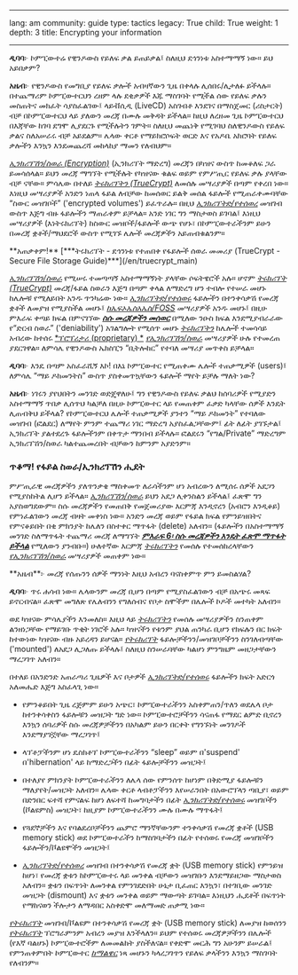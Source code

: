 

---

lang: am
community: guide
type: tactics
legacy: True
child: True
weight: 1
depth: 3
title: Encrypting your information

---

<div class="background" markdown="1">

**ዲባባ**፦ ኮምፒውተሬ የዊንዶውስ የይለፍ ቃል ይጠይቃል፤ ስለዚህ ደኅንነቱ አስተማማኝ ነው። ይህ አይበቃም?

**አዜብ**፦ የዊንዶውስ የመግቢያ የይለፍ ቃሎች አብዛኛውን ጊዜ በቀላሉ ሊሰበሩ/ሊታለፉ ይችላሉ። በተጨማሪም ኮምፒውተርህን ረዘም ላሉ ደቂቃዎች እጁ ማስገባት የሚችል ሰው የይለፍ ቃሉን መስጠትና መክፈት ሳያስፈልገው፤ ላይቭሲዲ (LiveCD) አስገብቶ እንደገና በማስጀመር (ሪስታርት) ብቻ በኮምፒውተርህ ላይ ያለውን መረጃ በሙሉ መቅዳት ይችላል። ከዚህ ለረዘመ ጊዜ ኮምፒውተርህ በእጃቸው ከገባ ደግሞ ሊያደርጉ የሚችሉትን ገምት። ስለዚህ መጨነቅ የሚገባህ ስለዊንዶውስ የይለፍ ቃልና ስለአሠራሩ ብቻ አይደልም። ሌላው ቀርቶ የማይክሮሶፍት ወርድ እና የአዶቤ አክሮባት የይለፍ ቃሎችን እንኳን እንደመጨረሻ መከላከያ ማመን የለብህም።

</div>

[*ኢንክሪፕሽን/ስወራ (Encryption)*](/am/glossary#Encryption)  (ኢንክሪፕት ማድረግ) መረጃን በካዝና ውስጥ ከመቆለፍ ጋራ ይመሳሰላል። ይህን መረጃ ማግኘት የሚችሉት የካዝናው ቁልፍ ወይም የምሥጢር የይለፍ ቃሉ ያላቸው ብቻ ናቸው። ምሳሌው በተለይ  [*ትሩክሪፕትን (TrueCrypt)*](/am/glossary#TrueCrypt) ለመሰሉ መሣሪያዎች በጣም የቀረበ ነው። እነዚህ መሣሪያዎች አንድን ነጠላ ፋይል ለብቻው ከመሰወር ይልቅ መሰል ፋይሎች የሚጠራቀሙባቸው “ስውር መዝገቦች” ('encrypted volumes') ይፈጥራሉ። በዚህ  [*ኢንክሪፕትድ/የተሰወረ*](/am/glossary#Encryption)  መዝገብ ውስጥ እጅግ ብዙ ፋይሎችን ማጠራቀም ይቻላል። አንድ ነገር ግን ማስታወስ ይገባል፤ እነዚህ መሣሪያዎች (እነትሩክሪፕት) ከስውር መዝቦች/ፋይሎች ውጭ የሆኑ፣ በኮምፒውተራችንም ይሁን በመረጃ  ቋቶች/ማህደሮች ውስጥ የሚገኙ ሌሎች መረጃዎችን አይጠብቁልንም።   


<div class="getstarted" markdown="1">
**አጠቃቀም!** [***ትሩክሪፕት - ደኅንነቱ የተጠበቀ የፋይሎች ሰወራ መመሪያ (TrueCrypt  - Secure File Storage Guide)***](/en/truecrypt_main)
</div>


*[ኢንክሪፕሽን/ስወራ](/am/glossary#Encryption)* የሚሠሩ ተመጣጣኝ አስተማማኝነት ያላቸው ሶፍትዌሮች አሉ። ሆኖም [*ትሩክሪፕት (TrueCrypt)*](/am/glossary#TrueCrypt) መረጃ/ፋይል ስወራን እጅግ በጣም ቀላል ለማድረግ ሆን ተብሎ የተሠራ መሆኑ ከሌሎቹ የሚለይበት አንዱ ጥንካሬው ነው። *[ኢንክሪፕትድ/የተሰወሩ](/am/glossary#Encryption)* ፋይሎችን በተንቀሳቃሽ የመረጃ ቋቶች ለመያዝ የሚያስችል መሆኑ፤ [*ከኤፍኦኤስአኤስ/FOSS*](/en/glossary#FOSS) መሣሪያዎች አንዱ መሆኑ፤ በዚሁ ምእራፍ ቀጣይ ክፍል በምናገኘው [***ስሱ መረጃዎችን መሰወር***](/am/chapter_4_2) በሚለው ንዑስ ክፍል እንደሚያብራራው የ“ድርብ ስወራ” ('deniability') አገልግሎት የሚሰጥ መሆኑ [*ትሩክሪፕትን*](/am/glossary#TrueCrypt) ከሌሎች ተመሳሳይ አብረው ከተሰሩ [*ፕሮፕሪታሪ (proprietary) *](/am/glossary#Proprietary_software) [*የኢንክሪፕሽን/ስወራ*](/am/glossary#Encryption) መሣሪያዎች  ሁሉ የተመረጠ ያደርገዋል። ለምሳሌ የዊንዶውስ ኤክስፒን “ቢትሎከር” የተባለ መሣሪያ መጥቀስ ይቻላል።



<div class="background" markdown="1">

**ዲባባ**፦ እንዴ በጣም አስፈራሺኝ እኮ! በእኔ ኮምፒውተር የሚጠቀሙ ሌሎች ተጠቃሚዎች (users)፤ ለምሳሌ “ማይ ዶክመንትስ” ውስጥ ያስቀመጥኳቸውን ፋይሎች ማየት ይቻሉ ማለት ነው? 

**አዜብ**፦ ነገሩን ያየህበትን መንገድ ወድጄዋለሁ፤ ግን የዊንዶውስ የይለፍ ቃልህ ከሰባሪዎች የሚያድን አስተማማኝ ጥበቃ ሊሰጥህ ካልቻለ በዚሁ ኮምፒውተር ላይ የመጠቀም ፈቃድ ካላቸው ሰዎች እንዴት ሊጠብቅህ ይችላል? የኮምፒውተርህ ሌሎች ተጠቃሚዎች ያንተን “ማይ ዶክመንት” የተባለው መዝገብ (ፎልደር) ለማየት ምንም ተጨማሪ ነገር ማድረግ አያስፈልጋቸውም፤ ፊት ለፊት ያገኙታል፤ ኢንክሪፕት ያልተደረጉ ፋይሎችንም በቀጥታ ማንበብ ይችላሉ። ፎልደሩን “የግል/Private”  ማድረግም ኢንክሪፕሽን/ስወራ ካልተጨመረበት ብቻውን ከምንም አያድንም።

</div>



### ጥቆማ! የፋይል ስወራ/ኢንክሪፕሽን ሒደት ###

ምሥጢራዊ መረጃዎችን ያለጥንቃቄ ማስቀመጥ ለራሳችንም ሆነ አብረውን ለሚሰሩ ሰዎች አደጋን የሚያስከትል ሊሆን ይችላል። *[ኢንክሪፕሽን/ስወራ](/am/glossary#Encryption)* ይህን አደጋ ሊቀንስልን ይችላል፤ ፈጽሞ ግን አያስወግደውም። ስሱ መረጃዎችን የመጠበቅ የመጀመሪያው እርምጃ እንዲኖረን (አብሮን እንዲቆይ) የምነፈልገውን መረጃ ብዛት መቀነስ ነው። አንድን መረጃ ወይም የፋይል ክፍል የምንይዝበትና የምናቆይበት በቂ ምክንያት ከሌለን በስተቀር ማጥፋት (delete) አለብን። (ፋይሎችን በአስተማማኝ መንገድ ስለማጥፋት ተጨማሪ መረጃ ለማግኘት [***ምእራፍ 6፡ ስሱ መረጃዎችን እንዴት ፈጽሞ ማጥፋት ይችላል***](/am/chapter-6) የሚለውን  ያንብቡ።) ሁለተኛው እርምጃ  [*ትሩክሪፕትን*](/am/glossary#TrueCrypt) የመሰሉ የተመሰከረላቸውን [*የኢንክሪፕሽን/ስወራ*](/am/glossary#Encryption) መሣሪያዎች መጠቀም ነው።


<div class="background" markdown="1">
**አዜብ**፦ መረጃ የሰጡንን ሰዎች ማንነት እዚህ አብረን ባናስቀምጥ ምን ይመስልሃል? 

**ዲባባ**፦ ጥሩ ሐሳብ ነው። ሌላውንም መረጃ ቢሆን በጣም የሚያስፈልገውን ብቻ በአጭሩ መጻፍ ይኖርብናል። ፈጽሞ መግለጽ የሌለብንን የግለሰብና የቦታ ስሞችም በሌሎች ኮዶች መተካት አለብን። 
</div>



ወደ ካዝናው ምሳሌያችን እንመለስ። እዚህ ላይ [*ትሩክሪፕትን*](/am/glossary#TrueCrypt) የመሰሉ መሣሪያዎችን ስንጠቀም ልንዘነጋቸው የማይገቡ ጥቂት ነገሮች አሉ። ካዝናችን የቱንም ያህል ጠንካራ ቢሆን የክፍሉን በር ክፍት ከተውነው  ካዝናው ብዙ አይረዳን ይሆናል። [*የትሩክሪፕት*](/am/glossary#TrueCrypt) ፋይሎቻችንን/መዝገቦቻችንን ስንገለብጣቸው ('mounted') ለአደጋ ሊጋለጡ ይችላሉ፤ ስለዚህ ስንሠራባቸው ካልሆነ ምንግዜም መዘጋታቸውን ማረጋገጥ አለብን።

በተለይ በአንድንድ አጠራጣሪ ጊዜዎች እና ቦታዎች  [*ኢንክሪፕትድ/የተሰወሩ*](/am/glossary#Encryption) ፋይሎችን ክፍት አድርጎ አለመሔድ እጅግ አስፈላጊ ነው።

- የምንቆይበት ጊዜ ረጅምም ይሁን አጭር፣ ኮምፒውተራችንን አስቀምጠን/ጥለን ወደሌላ ቦታ ከተንቀሳቀስን ፋይሎቹን መዝጋት ግድ ነው። ኮምፒውተሮቻችንን ሳናጠፋ የማደር ልምድ ቢኖረን እንኳን ሰባሪዎች ስሱ መረጃዎቻችንን በአካልም ይሁን በርቀት የግንኙነት መንገዶች እንደማያገኟቸው ማረጋገጥ፤ 

- ላፕቶፓችንም ሆነ ዴስክቶፕ ኮምፒውተራችንን “sleep” ወይም በ'suspend'  በ'hibernation' ላይ ከማድረጋችን በፊት ፋይሎቻችንን መዝጋት፤ 

- በተለያየ ምክንያት ኮምፒውተራችንን ለሌላ ሰው የምንሰጥ ከሆነም በቅድሚያ ፋይሎቹን ማለያየት/መዝጋት አለብን። ሌላው ቀርቶ ላብቶፓችንን እየሠራንበት በአውሮፕላን ጣቢያ፣ ወይም በድንበር ፍተሻ የምናልፍ ከሆነ ለፍተሻ ከመግባታችን በፊት [*ኢንክሪፕትድ/የተሰወሩ*](/am/glossary#Encryption) መዝገቦችን (ቮልዩምስ) መዝጋት፣ ከዚያም ኮምፒውተራችንን ሙሉ በሙሉ ማጥፋት፤

- የጓደኞቻችን እና የባልደረቦቻችንን ጨምሮ ማንኛቸውንም ተንቀሳቃሽ የመረጃ ቋቶች (USB memory stick) ወደ ኮምፒውተራችን ከማስገባታችን በፊት የተሰወሩ የመረጃ መዝገቦችን ፋይሎችን/ቮልዩሞችን መዝጋት፤

- [*ኢንክሪፕትድ/የተሰወረ*](/am/glossary#Encryption) መዝገብ በተንቀሳቃሽ የመረጃ ቋት (USB memory stick) የምንይዝ ከሆነ፣ የመረጃ ቋቱን ከኮምፒውተሩ ላይ መንቀል ብቻውን መዝገቡን እንደማይዘጋው ማስታወስ አለብን። ቋቱን በፍጥነት ለመንቀል የምንገደድበት ሁኔታ ቢፈጠር እንኳን፣ በተገቢው መንገድ መዝጋት (dismount) እና ቋቱን መንቀል ወይም ማውጣት ይገባል። እነዚህን ሒደቶች በፍጥነት የማከናወን ችሎታን ለማዳበር አስቀድሞ መለማመድ ጠቃሚ ነው።   



[*የትሩክሪፕት*](/am/glossary#TrueCrypt) መዝገብ/ቮልዩም በተንቀሳቃሽ የመረጃ ቋት (USB memory stick) ለመያዝ ከወሰንን [*የትሩክሪፕት*](/am/glossary#TrueCrypt) ፕሮግራምንም አብረን መያዝ እንችላለን። ይህም የተሰወሩ መረጃዎቻችንን በሌሎች (የእኛ ባልሆኑ) ኮምፒውተሮችም ለመመልከት ያስችለናል። የቀድሞ መርሕ ግን አሁንም ይሠራል፤ የምንጠቀምበት ኮምፒውተር  [*ከማልዌር*](/am/glossary#Malware) ነጻ መሆኑን ካላረጋገጥን የይለፍ ቃላችንን እንኳን ማስገባት የለብንም። 

